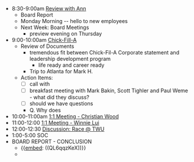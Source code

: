 - 8:30-9:00am [Review with Ann](<Review with Ann.md>)
    - Board Report
    - Monday Morning -- hello to new employees
    - Next Week: Board Meetings
        - preview evening on Thursday
- 9:00-10:00am [Chick-Fill-A](<Chick-Fill-A.md>)
    - Review of Documents
        - tremendous fit between Chick-Fil-A Corporate statement and leadership development program
            - life ready and career ready
        - Trip to Atlanta for Mark H. 
    - Action Items:
        - [ ] call with 
        - [ ] breakfast meeting with Mark Bakin, Scott Tighler and Paul Weme - what did they discuss?
        - [ ] should we have questions 
        - Q. Why does 
- 10:00-11:00am [1:1 Meeting - Christian Wood](<1:1 Meeting - Christian Wood.md>)
- 11:00-12:00 [1:1 Meeting - Winnie Lui](<1:1 Meeting - Winnie Lui.md>)
- 12:00-12:30 [Discussion: Race @ TWU](<Discussion: Race @ TWU.md>)
- 1:00-5:00 SOC
- BOARD REPORT - CONCLUSION 
    - {{[embed](<embed.md>): ((QL6qqzKeX))}}
    - 
